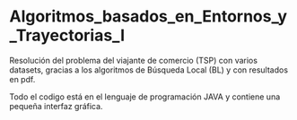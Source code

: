 # Algoritmos_basados_en_Entornos_y_Trayectorias_I
Resolución del problema del viajante de comercio (TSP) con varios datasets, gracias a los algoritmos de Búsqueda Local (BL) y con resultados en pdf.

Todo el codigo está en el lenguaje de programación JAVA y contiene una pequeña interfaz gráfica.
